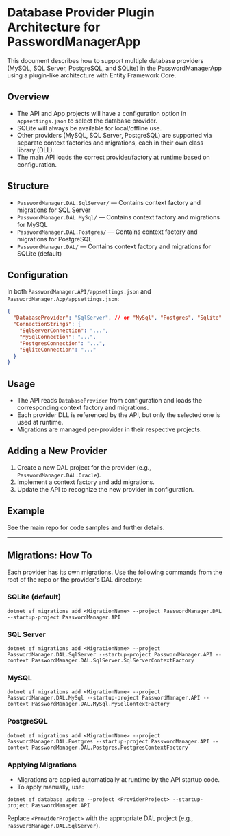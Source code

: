 # Database Provider Plugin Architecture for PasswordManagerApp

This document describes how to support multiple database providers (MySQL, SQL Server, PostgreSQL, and SQLite) in the PasswordManagerApp using a plugin-like architecture with Entity Framework Core.

## Overview
- The API and App projects will have a configuration option in `appsettings.json` to select the database provider.
- SQLite will always be available for local/offline use.
- Other providers (MySQL, SQL Server, PostgreSQL) are supported via separate context factories and migrations, each in their own class library (DLL).
- The main API loads the correct provider/factory at runtime based on configuration.

## Structure
- `PasswordManager.DAL.SqlServer/` — Contains context factory and migrations for SQL Server
- `PasswordManager.DAL.MySql/` — Contains context factory and migrations for MySQL
- `PasswordManager.DAL.Postgres/` — Contains context factory and migrations for PostgreSQL
- `PasswordManager.DAL/` — Contains context factory and migrations for SQLite (default)

## Configuration
In both `PasswordManager.API/appsettings.json` and `PasswordManager.App/appsettings.json`:

```json
{
  "DatabaseProvider": "SqlServer", // or "MySql", "Postgres", "Sqlite"
  "ConnectionStrings": {
    "SqlServerConnection": "...",
    "MySqlConnection": "...",
    "PostgresConnection": "...",
    "SqliteConnection": "..."
  }
}
```

## Usage
- The API reads `DatabaseProvider` from configuration and loads the corresponding context factory and migrations.
- Each provider DLL is referenced by the API, but only the selected one is used at runtime.
- Migrations are managed per-provider in their respective projects.

## Adding a New Provider
1. Create a new DAL project for the provider (e.g., `PasswordManager.DAL.Oracle`).
2. Implement a context factory and add migrations.
3. Update the API to recognize the new provider in configuration.

## Example
See the main repo for code samples and further details.

---

## Migrations: How To

Each provider has its own migrations. Use the following commands from the root of the repo or the provider's DAL directory:

### SQLite (default)
```
dotnet ef migrations add <MigrationName> --project PasswordManager.DAL --startup-project PasswordManager.API
```

### SQL Server
```
dotnet ef migrations add <MigrationName> --project PasswordManager.DAL.SqlServer --startup-project PasswordManager.API --context PasswordManager.DAL.SqlServer.SqlServerContextFactory
```

### MySQL
```
dotnet ef migrations add <MigrationName> --project PasswordManager.DAL.MySql --startup-project PasswordManager.API --context PasswordManager.DAL.MySql.MySqlContextFactory
```

### PostgreSQL
```
dotnet ef migrations add <MigrationName> --project PasswordManager.DAL.Postgres --startup-project PasswordManager.API --context PasswordManager.DAL.Postgres.PostgresContextFactory
```

### Applying Migrations
- Migrations are applied automatically at runtime by the API startup code.
- To apply manually, use:
```
dotnet ef database update --project <ProviderProject> --startup-project PasswordManager.API
```
Replace `<ProviderProject>` with the appropriate DAL project (e.g., `PasswordManager.DAL.SqlServer`).
